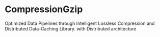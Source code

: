 # CompressionGzip
Optimized Data Pipelines through Intelligent Lossless Compression and Distributed Data-Caching Library. with Distributed architecture
